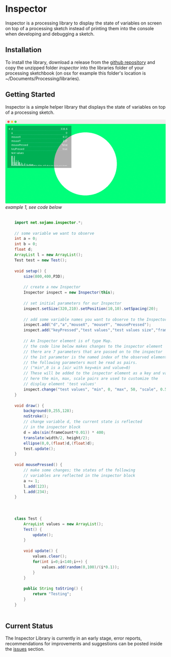 
# Inspector



Inspector is a processing library to display the state of variables on screen on top of a processing sketch instead of printing them into the console when developing and debugging a sketch.

## Installation

To install the library, download a release from the [github repository](https://github.com/sojamo/inspector/releases) and copy the unzipped folder _inspector_ into the libraries folder of your processing sketchbook (on osx for example this folder's location is ~/Documents/Processing/libraries).


## Getting Started

Inspector is a simple helper library that displays the state of variables on top of a processing sketch.

![example 1](resources/images/inspector-screenshot-1.png)
_example 1, see code below_


```java

	import net.sojamo.inspector.*;

	// some variable we want to observe
	int a = 0;
	int b = 0;
	float d;
	ArrayList l = new ArrayList();
	Test test = new Test();

	void setup() {
		size(800,400,P3D);
		
		// create a new Inspector
		Inspector inspect = new Inspector(this);
		
		// set initial parameters for our Inspector
		inspect.setSize(320,210).setPosition(10,10).setSpacing(20);
		
		// add some variable names you want to observe to the Inspector
		inspect.add("d","a","mouseX", "mouseY", "mousePressed");
		inspect.add("keyPressed","test values","test values size","frameCount");
	  
		// An Inspector element is of type Map.
		// the code line below makes changes to the inspector element 'test values' 
		// there are 7 parameters that are passed on to the inspector
		// the 1st parameter is the named index of the observed element
		// the following parameters must be read as pairs.
		// ("min",0 is a [air with key=min and value=0)
		// These will be added to the inspector element as a key and value
		// here the min, max, scale pairs are used to customize the 
		// display element 'test values'
		inspect.change("test values", "min", 0, "max", 50, "scale", 0.5);
	}

	void draw() {
		background(0,255,128);
		noStroke();
		// change variable d, the current state is reflected 
		// in the inspector block
		d = abs(sin(frameCount*0.01)) * 400;
		translate(width/2, height/2);
		ellipse(0,0,(float)d,(float)d);
		test.update();  
	}

	void mousePressed() {
		// make some changes; the states of the following
		// variables are reflected in the inspector block
		a += 1;
		l.add(123);
		l.add(234);
	}



	class Test {
		ArrayList values = new ArrayList();
		Test() {
			update();
		}
		
		void update() {
			values.clear();
			for(int i=0;i<140;i++) {
				values.add(random(0,100)/(i*0.1));
			}
		}
		
		public String toString() {
			return "Testing";
		}
	}
	
```


## Current Status

The Inspector Library is currently in an early stage, error reports, recommendations for improvements and suggestions can be posted inside the [issues](https://github.com/sojamo/inspector/issues) section.


